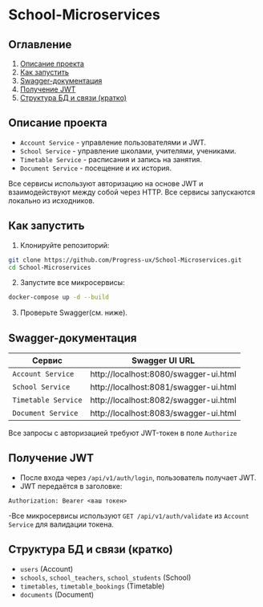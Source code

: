 # School-Microservices

## Оглавление
1. [Описание проекта](#описание-проекта)
2. [Как запустить](#как-запустить)
3. [Swagger-документация](#swagger-документация)
4. [Получение JWT](#получение-jwt)
5. [Структура БД и связи (кратко)](#структура-бд-и-связи-кратко)


## Описание проекта

- `Account Service` - управление пользователями и JWT.
- `School Service` - управление школами, учителями, учениками.
- `Timetable Service` - расписания и запись на занятия.
- `Document Service` - посещение и их история.

Все сервисы используют авторизацию на основе JWT и взаимодействуют между собой через HTTP.
Все сервисы запускаются локально из исходников.

## Как запустить
1. Клонируйте репозиторий:
```bash 
git clone https://github.com/Progress-ux/School-Microservices.git
cd School-Microservices
```
2. Запустите все микросервисы:
```bash 
docker-compose up -d --build
```
3. Проверьте Swagger(см. ниже).

## Swagger-документация

| Сервис                    | Swagger UI URL                        |
|---------------------------|---------------------------------------|
| `Account Service`                   | http://localhost:8080/swagger-ui.html |
| `School Service`                  | http://localhost:8081/swagger-ui.html |
| `Timetable Service` | http://localhost:8082/swagger-ui.html |
| `Document Service`                  | http://localhost:8083/swagger-ui.html |

Все запросы с авторизацией требуют JWT-токен в поле `Authorize`

## Получение JWT
- После входа через `/api/v1/auth/login`, пользователь получает JWT.
- JWT передаётся в заголовке:
```http 
Authorization: Bearer <ваш токен>
```
-Все микросервисы используют `GET /api/v1/auth/validate` из `Account Service` для валидации токена.

## Структура БД и связи (кратко)
- `users` (Account)
- `schools`, `school_teachers`, `school_students` (School)
- `timetables`, `timetable_bookings` (Timetable)
- `documents` (Document)